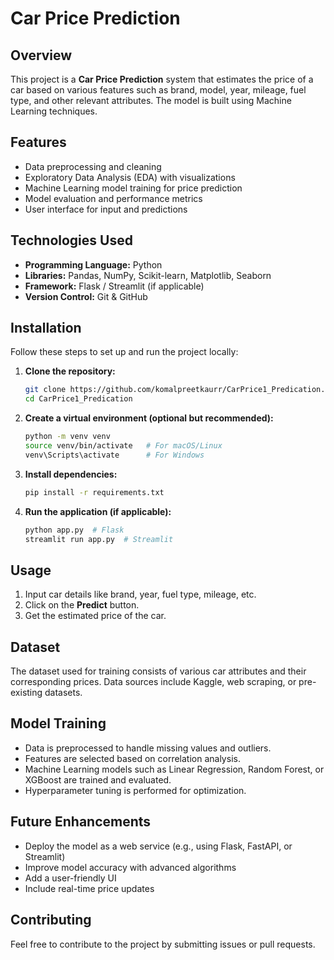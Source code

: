 # Car Price Prediction

## Overview
This project is a **Car Price Prediction** system that estimates the price of a car based on various features such as brand, model, year, mileage, fuel type, and other relevant attributes. The model is built using Machine Learning techniques.

## Features
- Data preprocessing and cleaning
- Exploratory Data Analysis (EDA) with visualizations
- Machine Learning model training for price prediction
- Model evaluation and performance metrics
- User interface for input and predictions

## Technologies Used
- **Programming Language:** Python
- **Libraries:** Pandas, NumPy, Scikit-learn, Matplotlib, Seaborn
- **Framework:** Flask / Streamlit (if applicable)
- **Version Control:** Git & GitHub

## Installation
Follow these steps to set up and run the project locally:

1. **Clone the repository:**
   ```bash
   git clone https://github.com/komalpreetkaurr/CarPrice1_Predication.git
   cd CarPrice1_Predication
   ```
2. **Create a virtual environment (optional but recommended):**
   ```bash
   python -m venv venv
   source venv/bin/activate   # For macOS/Linux
   venv\Scripts\activate      # For Windows
   ```
3. **Install dependencies:**
   ```bash
   pip install -r requirements.txt
   ```
4. **Run the application (if applicable):**
   ```bash
   python app.py  # Flask
   streamlit run app.py  # Streamlit
   ```

## Usage
1. Input car details like brand, year, fuel type, mileage, etc.
2. Click on the **Predict** button.
3. Get the estimated price of the car.

## Dataset
The dataset used for training consists of various car attributes and their corresponding prices. Data sources include Kaggle, web scraping, or pre-existing datasets.

## Model Training
- Data is preprocessed to handle missing values and outliers.
- Features are selected based on correlation analysis.
- Machine Learning models such as Linear Regression, Random Forest, or XGBoost are trained and evaluated.
- Hyperparameter tuning is performed for optimization.

## Future Enhancements
- Deploy the model as a web service (e.g., using Flask, FastAPI, or Streamlit)
- Improve model accuracy with advanced algorithms
- Add a user-friendly UI
- Include real-time price updates

## Contributing
Feel free to contribute to the project by submitting issues or pull requests.
